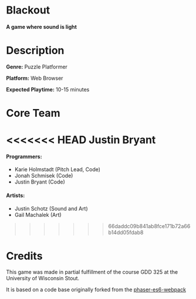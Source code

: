 # Blackout
#### A game where sound is light

# Description
**Genre:** Puzzle Platformer

**Platform:** Web Browser

**Expected Playtime:** 10-15 minutes


# Core Team
<<<<<<< HEAD
Justin Bryant
=======
#### Programmers:
* Karie Holmstadt (Pitch Lead, Code)
* Jonah Schmisek (Code)
* Justin Bryant (Code)

#### Artists:
* Justin Schotz (Sound and Art)
* Gail Machalek (Art)

>>>>>>> 66daddc09b841ab8fce171b72a66b14dd05fdab8

# Credits
This game was made in partial fulfillment of the course GDD 325 at the University of Wisconsin Stout.

It is based on a code base originally forked from the [phaser-es6-webpack](https://github.com/lean/phaser-es6-webpack)
